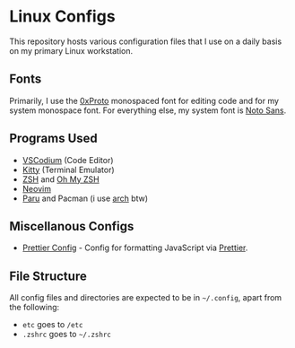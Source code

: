<!-- Prettier -->

[Prettier]: https://prettier.io
[Prettier Config]: https://github.com/flerouwu/prettier-config/

<!-- Programs -->

[VSCodium]: https://vscodium.com/
[Kitty]: https://sw.kovidgoyal.net/kitty/
[ZSH]: https://zsh.org/
[Oh My ZSH]: https://github.com/ohmyzsh/ohmyzsh/
[Neovim]: https://neovim.io/
[arch]: https://archlinux.org/
[Paru]: https://github.com/Morganamilo/paru

<!-- Fonts -->

[0xProto]: https://github.com/0xType/0xProto
[Noto Sans]: https://fonts.google.com/noto/specimen/Noto+Sans

# Linux Configs

This repository hosts various configuration files that I use on a daily basis on my primary Linux workstation.

## Fonts

Primarily, I use the [0xProto] monospaced font for editing code and for my system monospace font. For everything else, my system font is [Noto Sans].

## Programs Used

-   [VSCodium] (Code Editor)
-   [Kitty] (Terminal Emulator)
-   [ZSH] and [Oh My ZSH]
-   [Neovim]
-   [Paru] and Pacman (i use [arch] btw)

## Miscellanous Configs

-   [Prettier Config] - Config for formatting JavaScript via [Prettier].

## File Structure

All config files and directories are expected to be in `~/.config`, apart from the following:

- `etc` goes to `/etc`
- `.zshrc` goes to `~/.zshrc`
